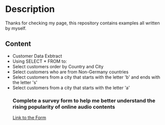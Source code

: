 # Description
Thanks for checking my page, this repository contains examples all written by myself. 
<!DOCTYPE html> 
<html>
<body>
<h2>Content</h2>
  <ul>
    <li>Customer Data Exbtract</li> 
    <li>Using SELECT * FROM to:</li>
      <li>Select customers order by Country and City</li>
      <li>Select customers who are from Non-Germany countries</li>
      <li>Select customers from a city that starts with the letter 'b' and ends with the letter 's'</li>
      <li>Select customers from a city that starts with the letter 'a'</li>
  <body>
  <html>

### Complete a survey form to help me better understand the rising popularity of online audio contents
[Link to the Form](https://docs.google.com/forms/d/e/1FAIpQLScSIJ7uNP060LRKCU9JwEeJ6w6G0a_JtTkOR9tLeRG_Tfn8QA/viewform)
